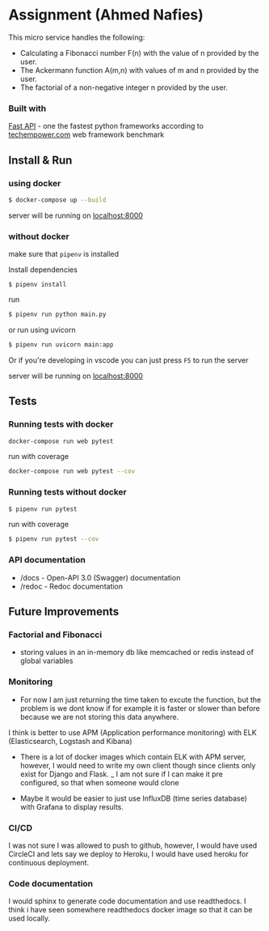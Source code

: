 
# Assignment (Ahmed Nafies)

This micro service handles the following:
* Calculating a Fibonacci number F(n) with the value of n provided by the user.
* The Ackermann function A(m,n) with values of m and n provided by the user.
* The factorial of a non-negative integer n provided by the user.

### Built with

[Fast API](https://fastapi.tiangolo.com/) - one the fastest python frameworks according to [techempower.com](https://www.techempower.com/benchmarks/#section=data-r18&hw=ph&test=db&l=zijzen-f) web framework benchmark 

## Install & Run

### using docker

```sh
$ docker-compose up --build
```
server will be running on [localhost:8000](http://localhost:8000)

### without docker

make sure that `pipenv` is installed

Install dependencies
```shs
$ pipenv install
```

run
```sh
$ pipenv run python main.py
```

or run using uvicorn

```sh
$ pipenv run uvicorn main:app
```
Or if you're developing in vscode you can just press `F5` to run the server

server will be running on [localhost:8000](http://localhost:8000)

## Tests

### Running tests with docker

```sh
docker-compose run web pytest 
```

run with coverage
```sh
docker-compose run web pytest --cov
```
### Running tests without docker

```sh
$ pipenv run pytest
```

run with coverage

```sh
$ pipenv run pytest --cov
```

### API documentation

* /docs - Open-API 3.0 (Swagger) documentation
* /redoc - Redoc documentation

## Future Improvements

### Factorial and Fibonacci
* storing values in an in-memory db like memcached or redis instead of global variables


### Monitoring
* For now I am just returning the time taken to excute the function,
but the problem is we dont know if for example it is faster or slower than before because
we are not storing this data anywhere.

I think is better to use APM (Application performance monitoring) with ELK (Elasticsearch, Logstash and Kibana)
- There is a lot of docker images which contain ELK with APM server, however, I would need to write my own client though since clients only exist for Django and Flask.
_ I am not sure if I can make it pre configured, so that when someone would clone

- Maybe it would be easier to just use InfluxDB (time series database) with Grafana to display results. 

### CI/CD
I was not sure I was allowed to push to github, however, I would have used CircleCI
and lets say we deploy to Heroku, I would have used heroku for continuous deployment.

### Code documentation
I would sphinx to generate code documentation and use readthedocs.
I think i have seen somewhere readthedocs docker image so that it can be used locally.
